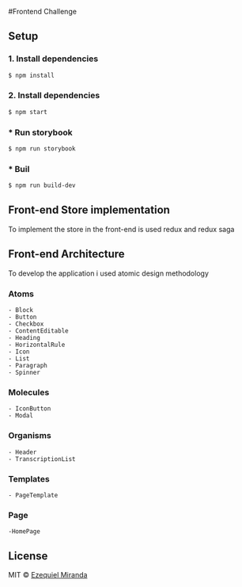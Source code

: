 #Frontend Challenge


## Setup

### 1. Install dependencies

```sh
$ npm install
```

### 2. Install dependencies
```sh
$ npm start
```

### *  Run storybook
```sh
$ npm run storybook
```

### *  Buil
```sh
$ npm run build-dev
```

## Front-end Store implementation

To implement the store in the front-end  is used redux and redux saga 


## Front-end Architecture

To develop the application i used atomic design methodology


### Atoms
    - Block
    - Button
    - Checkbox
    - ContentEditable
    - Heading
    - HorizontalRule
    - Icon
    - List
    - Paragraph
    - Spinner

### Molecules
    - IconButton
    - Modal

### Organisms
    - Header
    - TranscriptionList

### Templates
    - PageTemplate
### Page
    -HomePage


## License

MIT © [Ezequiel Miranda](mailto://ezequielmiranda87@gmail.com)
